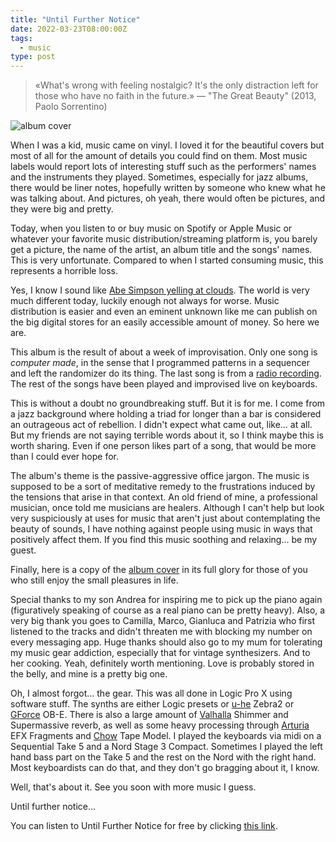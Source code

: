 ```yaml
---
title: "Until Further Notice"
date: 2022-03-23T08:00:00Z
tags:
  - music
type: post
---
```


> «What's wrong with feeling nostalgic? It's the only distraction left for those
> who have no faith in the future.» — "The Great Beauty" (2013, Paolo
> Sorrentino)

![album cover](../images/posts/until-further-notice-album-cover.png)

When I was a kid, music came on vinyl. I loved it for the beautiful covers but
most of all for the amount of details you could find on them. Most music labels
would report lots of interesting stuff such as the performers' names and the
instruments they played. Sometimes, especially for jazz albums, there would be
liner notes, hopefully written by someone who knew what he was talking about.
And pictures, oh yeah, there would often be pictures, and they were big and
pretty.

Today, when you listen to or buy music on Spotify or Apple Music or whatever
your favorite music distribution/streaming platform is, you barely get a
picture, the name of the artist, an album title and the songs' names. This is
very unfortunate. Compared to when I started consuming music, this represents a
horrible loss.

Yes, I know I sound like
[Abe Simpson yelling at clouds](https://knowyourmeme.com/memes/old-man-yells-at-cloud).
The world is very much different today, luckily enough not always for worse.
Music distribution is easier and even an eminent unknown like me can publish on
the big digital stores for an easily accessible amount of money. So here we are.

This album is the result of about a week of improvisation. Only one song is
_computer made_, in the sense that I programmed patterns in a sequencer and left
the randomizer do its thing. The last song is from a
[radio recording](https://shortwavearchive.com/archive/radio-ukraine-international-march-3-2022).
The rest of the songs have been played and improvised live on keyboards.

This is without a doubt no groundbreaking stuff. But it is for me. I come from a
jazz background where holding a triad for longer than a bar is considered an
outrageous act of rebellion. I didn't expect what came out, like... at all. But
my friends are not saying terrible words about it, so I think maybe this is
worth sharing. Even if one person likes part of a song, that would be more than
I could ever hope for.

The album's theme is the passive-aggressive office jargon. The music is supposed
to be a sort of meditative remedy to the frustrations induced by the tensions
that arise in that context. An old friend of mine, a professional musician, once
told me musicians are healers. Although I can't help but look very suspiciously
at uses for music that aren't just about contemplating the beauty of sounds, I
have nothing against people using music in ways that positively affect them. If
you find this music soothing and relaxing... be my guest.

Finally, here is a copy of the
[album cover](../images/posts/until-further-notice-album-cover.png) in its full
glory for those of you who still enjoy the small pleasures in life.

Special thanks to my son Andrea for inspiring me to pick up the piano again
(figuratively speaking of course as a real piano can be pretty heavy). Also, a
very big thank you goes to Camilla, Marco, Gianluca and Patrizia who first
listened to the tracks and didn't threaten me with blocking my number on every
messaging app. Huge thanks should also go to my mum for tolerating my music gear
addiction, especially that for vintage synthesizers. And to her cooking. Yeah,
definitely worth mentioning. Love is probably stored in the belly, and mine is a
pretty big one.

Oh, I almost forgot... the gear. This was all done in Logic Pro X using software
stuff. The synths are either Logic presets or [u-he](https://u-he.com/) Zebra2
or [GForce](https://www.gforcesoftware.com/) OB-E. There is also a large amount
of [Valhalla](https://valhalladsp.com/) Shimmer and Supermassive reverb, as well
as some heavy processing through [Arturia](https://www.arturia.com/) EFX
Fragments and [Chow](https://chowdsp.com/) Tape Model. I played the keyboards
via midi on a Sequential Take 5 and a Nord Stage 3 Compact. Sometimes I played
the left hand bass part on the Take 5 and the rest on the Nord with the right
hand. Most keyboardists can do that, and they don't go bragging about it, I
know.

Well, that's about it. See you soon with more music I guess.

Until further notice...

You can listen to Until Further Notice for free by clicking
[this link](https://album.link/untilfurthernotice).
